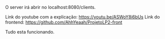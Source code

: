 O server irá abrir no localhost:8080/clients.

Link do youtube com a explicação: https://youtu.be/ASWoY8i6bUs
Link do frontend: https://github.com/AhhYeaah/ProjetoLP2-front

Tudo esta funcionando.
